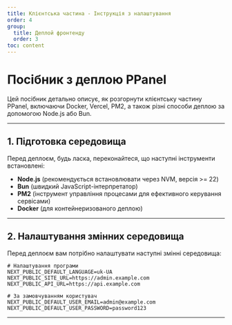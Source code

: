 ```yaml
---
title: Клієнтська частина - Інструкція з налаштування
order: 4
group: 
  title: Деплой фронтенду
  order: 3
toc: content
---
```


# **Посібник з деплою PPanel**

Цей посібник детально описує, як розгорнути клієнтську частину PPanel, включаючи Docker, Vercel, PM2, а також різні способи деплою за допомогою Node.js або Bun.

---

## **1. Підготовка середовища**

Перед деплоєм, будь ласка, переконайтеся, що наступні інструменти встановлені:

- **Node.js** (рекомендується встановлювати через NVM, версія >= 22)
- **Bun** (швидкий JavaScript-інтерпретатор)
- **PM2** (інструмент управління процесами для ефективного керування сервісами)
- **Docker** (для контейнеризованого деплою)

---

## **2. Налаштування змінних середовища**

Перед деплоєм вам потрібно налаштувати наступні змінні середовища:

```env
# Налаштування програми
NEXT_PUBLIC_DEFAULT_LANGUAGE=uk-UA
NEXT_PUBLIC_SITE_URL=https://admin.example.com
NEXT_PUBLIC_API_URL=https://api.example.com

# За замовчуванням користувач
NEXT_PUBLIC_DEFAULT_USER_EMAIL=admin@example.com
NEXT_PUBLIC_DEFAULT_USER_PASSWORD=password123
```

---

